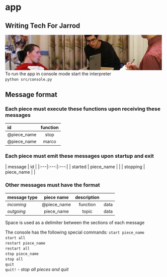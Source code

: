 # app
## Writing Tech For Jarrod
![alt text](https://github.com/WritingTechForJarrod/app/blob/master/img/readme.png?raw=true "wtfj")  
To run the app in console mode start the interpreter  
`python src/console.py`  

## Message format
### Each piece must execute these functions upon receiving these messages
| id | function |
|:---|:---:|
| @piece_name | stop |
| @piece_name | marco | -- respond with `piece_name polo` 
### Each piece must emit these messages upon startup and exit
| message | id |
|:---|:---:|:---:|
| started | piece_name | |
| stopping | piece_name | | 
### Other messages must have the format
| message type | piece name | description | |
|:---|:---:|:---:|:---:|
| _incoming_ | @piece_name | function | data |
| _outgoing_ | piece_name | topic | data |
Space is used as a delimiter between the sections of each message
  
The console has the following special commands:
`start piece_name`  
`start all`  
`restart piece_name`  
`restart all`  
`stop piece_name`  
`stop all`  
`quit`  
`quit!` - _stop all pieces and quit_